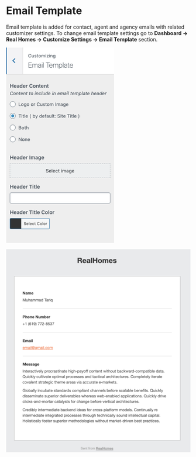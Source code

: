 # Email Template

Email template is added for contact, agent and agency emails with related customizer settings. To change email template settings go to **Dashboard → Real Homes → Customize Settings → Email Template** section.

![Email Template Settings](images/email-template/email-template-settings.png)

![Email Template](images/email-template/email-template.png)